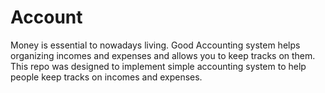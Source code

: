 # Account

Money is essential to nowadays living. 
Good Accounting system helps organizing incomes and expenses and allows you to keep tracks on them.
This repo was designed to implement simple accounting system to help people keep tracks on incomes and expenses.

